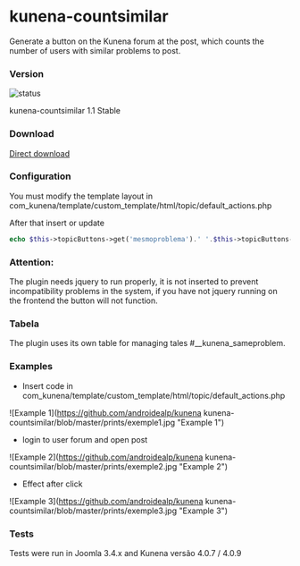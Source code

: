 # kunena-countsimilar
Generate a button on the Kunena forum at the post, which counts the number of users with similar problems to post.

### Version 
![status](https://api.travis-ci.org/androidealp/kunena-countsimilar.svg?branch=master)

kunena-countsimilar 1.1 Stable 

### Download
[Direct download](https://github.com/androidealp/kunena-countsimilar/blob/master/countsimilar.zip?raw=true)

### Configuration

You must modify the template layout in com_kunena/template/custom_template/html/topic/default_actions.php

After that insert or update

```php
echo $this->topicButtons->get('mesmoproblema').' '.$this->topicButtons->get('countmesmoproblema');
```

### Attention:

The plugin needs jquery to run properly, it is not inserted to prevent incompatibility problems in the system, if you have not jquery running on the frontend the button will not function.

### Tabela

The plugin uses its own table for managing tales #__kunena_sameproblem.

### Examples

* Insert code in com_kunena/template/custom_template/html/topic/default_actions.php

![Example 1](https://github.com/androidealp/kunena
kunena-countsimilar/blob/master/prints/exemple1.jpg "Example 1")

* login to user forum and open post

![Example 2](https://github.com/androidealp/kunena
kunena-countsimilar/blob/master/prints/exemple2.jpg "Example 2")

* Effect after click

![Example 3](https://github.com/androidealp/kunena
kunena-countsimilar/blob/master/prints/exemple3.jpg "Example 3")

### Tests

Tests were run in Joomla 3.4.x and Kunena versão 4.0.7 / 4.0.9



